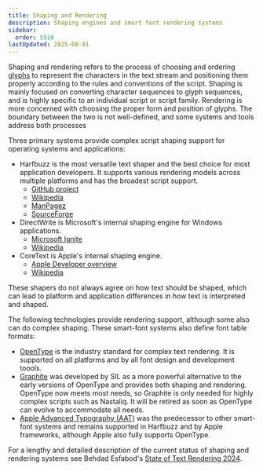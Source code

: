 ```yaml
---
title: Shaping and Rendering
description: Shaping engines and smart font rendering systems
sidebar:
  order: 5510
lastUpdated: 2025-08-01
---
```


Shaping and rendering refers to the process of choosing and ordering [glyphs](/reference/glossary) to represent the characters in the text stream and positioning them properly according to the rules and conventions of the script. Shaping is mainly focused on converting character sequences to glyph sequences, and is highly specific to an individual script or script family. Rendering is more concerned with choosing the proper form and position of glyphs. The boundary between the two is not well-defined, and some systems and tools address both processes

Three primary systems provide complex script shaping support for operating systems and applications:

- Harfbuzz is the most versatile text shaper and the best choice for most application developers. It supports various rendering models across multiple platforms and has the broadest script support. 
  - [GitHub project][harfbuzz-github]
  - [Wikipedia][harfbuzz-wiki]
  - [ManPagez][harfbuzz-manpagez]
  - [SourceForge][harfbuzz-sourceforge]
- DirectWrite is Microsoft's internal shaping engine for Windows applications.
  - [Microsoft Ignite][directwrite-ms-ignite]
  - [Wikipedia][directwrite-wiki]
- CoreText is Apple's internal shaping engine.
  - [Apple Developer overview][coretext-apple-developer]
  - [Wikipedia][coretext-wikipedia]

These shapers do not always agree on how text should be shaped, which can lead to platform and application differences in how text is interpreted and shaped.

The following technologies provide rendering support, although some also can do complex shaping. These smart-font systems also define font table formats:

- [OpenType][opentype] is the industry standard for complex text rendering. It is supported on all platforms and by all font design and development toools.
- [Graphite][graphite] was developed by SIL as a more powerful alternative to the early versions of OpenType and provides both shaping and rendering. OpenType now meets most needs, so Graphite is only needed for highly complex scripts such as Nastaliq. It will be retired as soon as OpenType can evolve to accommodate all needs.
- [Apple Advanced Typography (AAT)][aat] was the predecessor to other smart-font systems and remains supported in Harfbuzz and by Apple frameworks, although Apple also fully supports OpenType.

For a lengthy and detailed description of the current status of shaping and rendering systems see Behdad Esfabod's [State of Text Rendering 2024][esfabod2024].


[esfabod2024]: https://behdad.org/text2024/
[harfbuzz-github]: https://github.com/harfbuzz/harfbuzz/wiki
[harfbuzz-wiki]: https://en.wikipedia.org/wiki/HarfBuzz
[harfbuzz-manpagez]: https://www.manpagez.com/html/harfbuzz/harfbuzz-8.4.0/what-is-harfbuzz.php
[harfbuzz-sourceforge]: https://sourceforge.net/projects/harfbuzz.mirror/
[directwrite-ms-ignite]: https://learn.microsoft.com/en-us/windows/win32/directwrite/direct-write-portal
[directwrite-wiki]:https://en.wikipedia.org/wiki/DirectWrite
[coretext-apple-developer]: https://developer.apple.com/library/archive/documentation/StringsTextFonts/Conceptual/CoreText_Programming/Overview/Overview.html
[coretext-wikipedia]: https://en.wikipedia.org/wiki/Core_Text
[opentype]: /topics/fonts/opentype
[opentype-ms-documentation]: https://learn.microsoft.com/en-us/typography/opentype/
[graphite]: https://graphite.sil.org/
[aat]: https://developer.apple.com/fonts/TrueType-Reference-Manual/RM06/Chap6AATIntro.html